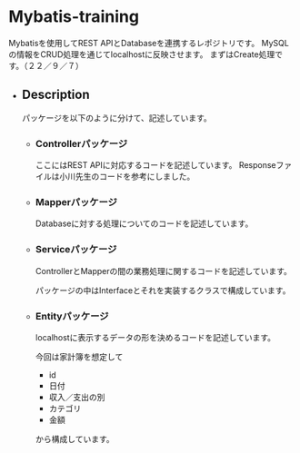 # Mybatis-training
Mybatisを使用してREST APIとDatabaseを連携するレポジトリです。
MySQLの情報をCRUD処理を通じてlocalhostに反映させます。
まずはCreate処理です。（２２／９／７）

- ## Description
  パッケージを以下のように分けて、記述しています。

  - ### Controllerパッケージ
    ここにはREST APIに対応するコードを記述しています。
    Responseファイルは小川先生のコードを参考にしました。
    
  - ### Mapperパッケージ
    Databaseに対する処理についてのコードを記述しています。

  - ### Serviceパッケージ
    ControllerとMapperの間の業務処理に関するコードを記述しています。  
    
    パッケージの中はInterfaceとそれを実装するクラスで構成しています。

  - ### Entityパッケージ
    localhostに表示するデータの形を決めるコードを記述しています。
    
    今回は家計簿を想定して
      - id
      - 日付
      - 収入／支出の別
      - カテゴリ
      - 金額
     
     から構成しています。
